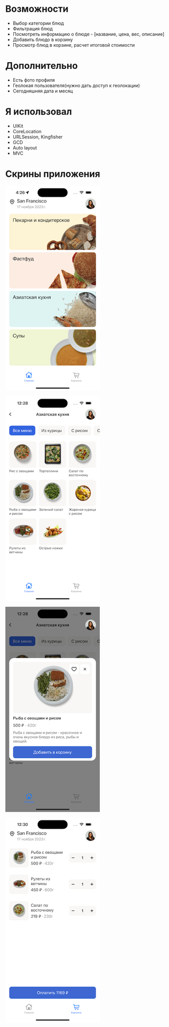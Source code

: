 # Возможности 
- Выбор категории блюд
- Фильтрация блюд
- Посмотреть информацию о блюде - [название, цена, вес, описание]
- Добавить блюдо в корзину
- Просмотр блюд в корзине, расчет итоговой стоимости

# Дополнительно 
- Есть фото профиля
- Геолокая пользователя(нужно дать доступ к геолокации)
- Сегодняшняя дата и месяц

# Я использовал 
- UIKit
- CoreLocation
- URLSession, Kingfisher
- GCD
- Auto layout
- MVC

# Скрины приложения
 ![HomeVC](https://github.com/MatveiSW/FoodOrder/blob/s/HomeVC.png) 

 
 ![HomeVC](https://github.com/MatveiSW/FoodOrder/blob/s/foodListVC.png)


 ![HomeVC](https://github.com/MatveiSW/FoodOrder/blob/s/DishCard.png) 


 ![HomeVC](https://github.com/MatveiSW/FoodOrder/blob/s/BascetVC.png)

